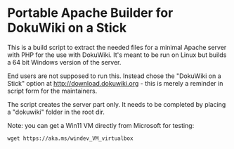 Portable Apache Builder for DokuWiki on a Stick
===============================================

This is a build script to extract the needed files for a minimal Apache server
with PHP for the use with DokuWiki. It's meant to be run on Linux but builds
a 64 bit Windows version of the server.

End users are not supposed to run this. Instead chose the "DokuWiki on a Stick"
option at http://download.dokuwiki.org - this is merely a reminder in script
form for the maintainers.

The script creates the server part only. It needs to be completed by placing
a "dokuwiki" folder in the root dir.

Note: you can get a Win11 VM directly from Microsoft for testing:

    wget https://aka.ms/windev_VM_virtualbox
